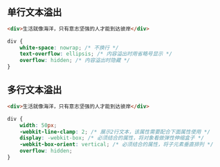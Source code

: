 ## 单行文本溢出

```html
<div>生活就像海洋，只有意志坚强的人才能到达彼岸</div>
```

```css
div {
	white-space: nowrap; /* 不换行 */
	text-overflow: ellipsis; /* 内容溢出时用省略号显示 */
	overflow: hidden; /* 内容溢出时隐藏 */
}
```

## 多行文本溢出

```html
<div>生活就像海洋，只有意志坚强的人才能到达彼岸</div>
```

```css
div {
	width: 50px;
	-webkit-line-clamp: 2; /* 展示2行文本，该属性需要配合下面属性使用 */
    display: -webkit-box; /* 必须结合的属性，将对象看做弹性伸缩盒子 */
    -webkit-box-orient: vertical; /* 必须结合的属性，将子元素垂直排列 */
    overflow: hidden;
}
```

<Vssue 
    :options="{ labels: [$page.relativePath.split('/')[0]] }" 
    :title="$page.relativePath.split('/')[1]" 
/>